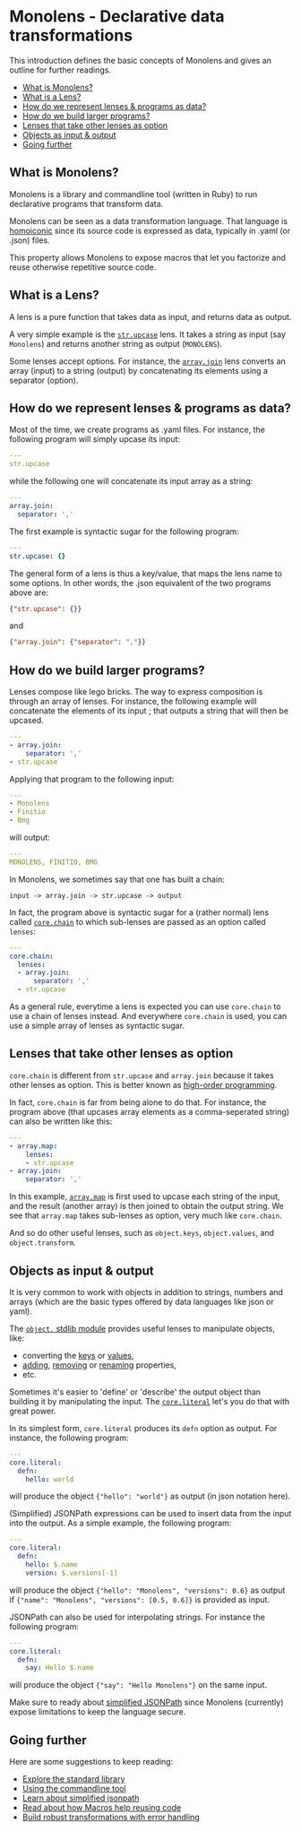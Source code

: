 # Monolens - Declarative data transformations

This introduction defines the basic concepts of Monolens and gives an outline
for further readings.

- [What is Monolens?](#what-is-monolens)
- [What is a Lens?](#what-is-a-lens)
- [How do we represent lenses & programs as data?](#how-do-we-represent-lenses--programs-as-data)
- [How do we build larger programs?](#how-do-we-build-larger-programs)
- [Lenses that take other lenses as option](#lenses-that-take-other-lenses-as-option)
- [Objects as input & output](#objects-as-input--output)
- [Going further](#going-further)

## What is Monolens?

Monolens is a library and commandline tool (written in Ruby) to run declarative
programs that transform data.

Monolens can be seen as a data transformation language. That language is
[homoiconic](https://en.wikipedia.org/wiki/Homoiconicity#:~:text=A%20language%20is%20homoiconic%20if,treats%20%22code%20as%20data%22.)
since its source code is expressed as data, typically in .yaml (or .json) files.

This property allows Monolens to expose macros that let you factorize and reuse
otherwise repetitive source code.

## What is a Lens?

A lens is a pure function that takes data as input, and returns data as output.

A very simple example is the [`str.upcase`](./stdlib/str/upcase.md) lens. It
takes a string as input (say `Monolens`) and returns another string as output
(`MONOLENS`).

Some lenses accept options. For instance, the [`array.join`](./stdlib/array/join.md)
lens converts an array (input) to a string (output) by concatenating its elements
using a separator (option).

## How do we represent lenses & programs as data?

Most of the time, we create programs as .yaml files. For instance, the following
program will simply upcase its input:

```yaml
---
str.upcase
```

while the following one will concatenate its input array as a string:

```yaml
---
array.join:
  separator: ','
```

The first example is syntactic sugar for the following program:

```yaml
---
str.upcase: {}
```

The general form of a lens is thus a key/value, that maps the lens name to some
options. In other words, the .json equivalent of the two programs above are:

```json
{"str.upcase": {}}
```

and

```json
{"array.join": {"separator": ","}}
```

## How do we build larger programs?

Lenses compose like lego bricks. The way to express composition is through
an array of lenses. For instance, the following example will concatenate the
elements of its input ; that outputs a string that will then be upcased.

```yaml
---
- array.join:
    separator: ','
- str.upcase
```

Applying that program to the following input:

```yaml
---
- Monolens
- Finitio
- Bmg
```

will output:

```yaml
---
MONOLENS, FINITIO, BMG
```

In Monolens, we sometimes say that one has built a chain:

```
input -> array.join -> str.upcase -> output
```

In fact, the program above is syntactic sugar for a (rather normal) lens called
[`core.chain`](./stdlib/core/chain.md) to which sub-lenses are passed as an
option called `lenses`:

```yaml
---
core.chain:
  lenses:
  - array.join:
      separator: ','
  - str.upcase
```

As a general rule, everytime a lens is expected you can use `core.chain` to
use a chain of lenses instead. And everywhere `core.chain` is used, you can
use a simple array of lenses as syntactic sugar.

## Lenses that take other lenses as option

`core.chain` is different from `str.upcase` and `array.join` because it takes
other lenses as option. This is better known as
[high-order programming](https://en.wikipedia.org/wiki/Higher-order_programming).

In fact, `core.chain` is far from being alone to do that. For instance, the
program above (that upcases array elements as a comma-seperated string) can
also be written like this:

```yaml
---
- array.map:
    lenses:
    - str.upcase
- array.join:
    separator: ','
```

In this example, [`array.map`](./stdlib/array/map.md) is first used to upcase
each string of the input, and the result (another array) is then joined to
obtain the output string. We see that `array.map` takes sub-lenses as option,
very much like `core.chain`.

And so do other useful lenses, such as `object.keys`, `object.values`, and
`object.transform`.

## Objects as input & output

It is very common to work with objects in addition to strings, numbers and
arrays (which are the basic types offered by data languages like json or yaml).

The [`object.` stdlib module](./stdlib/object) provides useful lenses to
manipulate objects, like:
- converting the [keys](./stdlib/object/keys.md) or [values](./stdlib/object/values.md),
- [adding](./stdlib/object/extend.md), [removing](./stdlib/object/allbut.md) or
  [renaming](./stdlib/object/rename.md) properties,
- etc.

Sometimes it's easier to 'define' or 'describe' the output object than building it
by manipulating the input. The [`core.literal`](./stdlib/core/literal.md) let's you
do that with great power.

In its simplest form, `core.literal` produces its `defn` option as output. For
instance, the following program:

```yaml
---
core.literal:
  defn:
    hello: world
```

will produce the object `{"hello": "world"}` as output (in json notation here).

(Simplified) JSONPath expressions can be used to insert data from the input into
the output. As a simple example, the following program:

```yaml
---
core.literal:
  defn:
    hello: $.name
    version: $.versions[-1]
```

will produce the object `{"hello": "Monolens", "versions": 0.6}` as output if
`{"name": "Monolens", "versions": [0.5, 0.6]}` is provided as input.

JSONPath can also be used for interpolating strings. For instance the following
program:

```yaml
---
core.literal:
  defn:
    say: Hello $.name
```

will produce the object `{"say": "Hello Monolens"}` on the same input.

Make sure to ready about [simplified JSONPath](./3-simplified-jsonpath.md)
since Monolens (currently) expose limitations to keep the language secure.

## Going further

Here are some suggestions to keep reading:

- [Explore the standard library](./stdlib)
- [Using the commandline tool](./2-command-line.md)
- [Learn about simplified jsonpath](./3-simplified-jsonpath.md)
- [Read about how Macros help reusing code](./4-macros.md)
- [Build robust transformations with error handling](./5-error-handling.md)
